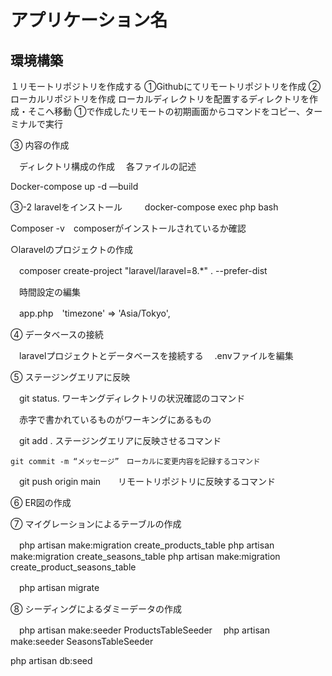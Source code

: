 

# アプリケーション名

## 環境構築
１リモートリポジトリを作成する
  ①Githubにてリモートリポジトリを作成
  ② ローカルリポジトリを作成
    ローカルディレクトリを配置するディレクトリを作成・そこへ移動
①で作成したリモートの初期画面からコマンドをコピー、ターミナルで実行



③ 内容の作成

　ディレクトリ構成の作成
　各ファイルの記述

Docker-compose up -d —build

  ③-2  laravelをインストール
　
　docker-compose exec php bash 

   Composer -v　composerがインストールされているか確認

○laravelのプロジェクトの作成

　composer create-project "laravel/laravel=8.*" . --prefer-dist

　時間設定の編集

　app.php　'timezone' => 'Asia/Tokyo',

④ データベースの接続

　laravelプロジェクトとデータベースを接続する
　.envファイルを編集

⑤ ステージングエリアに反映

　git status. ワーキングディレクトリの状況確認のコマンド

　赤字で書かれているものがワーキングにあるもの

　git add .    ステージングエリアに反映させるコマンド


    git commit -m “メッセージ”　ローカルに変更内容を記録するコマンド

　git push origin main　　リモートリポジトリに反映するコマンド


⑥ ER図の作成

⑦ マイグレーションによるテーブルの作成

　php artisan make:migration create_products_table
   php artisan make:migration create_seasons_table
   php artisan make:migration create_product_seasons_table

　php artisan migrate

⑧ シーディングによるダミーデータの作成

　php artisan make:seeder ProductsTableSeeder
　php artisan make:seeder SeasonsTableSeeder

 php artisan db:seed
